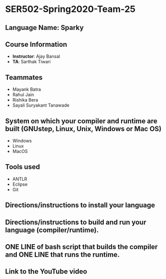 # SER502-Spring2020-Team-25

## Language Name: Sparky

## Course Information
- **Instructor**: Ajay Bansal
- **TA**: Sarthak Tiwari

## Teammates
- Mayank Batra
- Rahul Jain
- Rishika Bera
- Sayali Suryakant Tanawade

## System on which your compiler and runtime are built (GNUstep, Linux, Unix, Windows or Mac OS)
- Windows
- Linux
- MacOS

## Tools used
- ANTLR
- Eclipse
- Git

## Directions/instructions to install your language
## Directions/instructions to build and run your language (compiler/runtime).
## ONE LINE of bash script that builds the compiler and ONE LINE that runs the runtime.
## Link to the YouTube video
